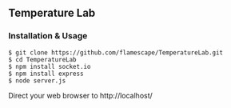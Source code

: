 Temperature Lab
---------------

### Installation & Usage

    $ git clone https://github.com/flamescape/TemperatureLab.git
    $ cd TemperatureLab
    $ npm install socket.io
    $ npm install express
    $ node server.js
    
Direct your web browser to http://localhost/

